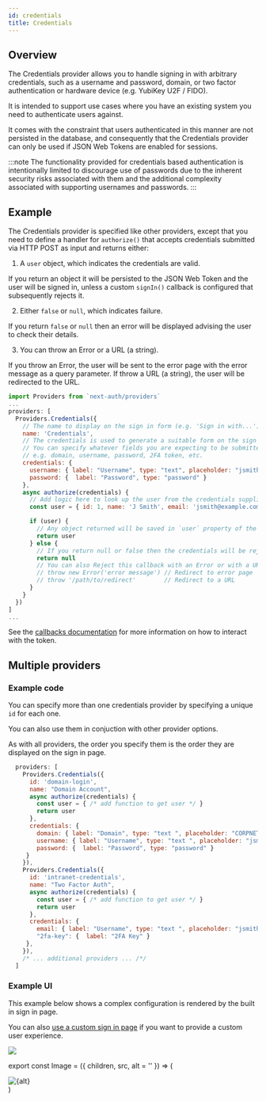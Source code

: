 ```yaml
---
id: credentials
title: Credentials
---
```


## Overview

The Credentials provider allows you to handle signing in with arbitrary credentials, such as a username and password, domain, or two factor authentication or hardware device (e.g. YubiKey U2F / FIDO).

It is intended to support use cases where you have an existing system you need to authenticate users against.

It comes with the constraint that users authenticated in this manner are not persisted in the database, and consequently that the Credentials provider can only be used if JSON Web Tokens are enabled for sessions.

:::note
The functionality provided for credentials based authentication is intentionally limited to discourage use of passwords due to the inherent security risks associated with them and the additional complexity associated with supporting usernames and passwords.
:::

## Example

The Credentials provider is specified like other providers, except that you need to define a handler for `authorize()` that accepts credentials submitted via HTTP POST as input and returns either:

1. A `user` object, which indicates the credentials are valid.

  If you return an object it will be persisted to the JSON Web Token and the user will be signed in, unless a custom `signIn()` callback is configured that subsequently rejects it.

2. Either `false` or `null`, which indicates failure.

  If you return `false` or `null` then an error will be displayed advising the user to check their details.

3. You can throw an Error or a URL (a string).

  If you throw an Error, the user will be sent to the error page with the error message as a query parameter. If throw a URL (a string), the user will be redirected to the URL.

```js title="pages/api/auth/[...nextauth].js"
import Providers from `next-auth/providers`
...
providers: [
  Providers.Credentials({
    // The name to display on the sign in form (e.g. 'Sign in with...')
    name: 'Credentials',
    // The credentials is used to generate a suitable form on the sign in page.
    // You can specify whatever fields you are expecting to be submitted.
    // e.g. domain, username, password, 2FA token, etc.
    credentials: {
      username: { label: "Username", type: "text", placeholder: "jsmith" },
      password: {  label: "Password", type: "password" }
    },
    async authorize(credentials) {
      // Add logic here to look up the user from the credentials supplied
      const user = { id: 1, name: 'J Smith', email: 'jsmith@example.com' }

      if (user) {
        // Any object returned will be saved in `user` property of the JWT
        return user
      } else {
        // If you return null or false then the credentials will be rejected
        return null
        // You can also Reject this callback with an Error or with a URL:
        // throw new Error('error message') // Redirect to error page
        // throw '/path/to/redirect'        // Redirect to a URL
      }
    }
  })
]
...
```

See the [callbacks documentation](/configuration/callbacks) for more information on how to interact with the token.

## Multiple providers

### Example code

You can specify more than one credentials provider by specifying a unique `id` for each one.

You can also use them in conjuction with other provider options.

As with all providers, the order you specify them is the order they are displayed on the sign in page.

```js
  providers: [
    Providers.Credentials({
      id: 'domain-login',
      name: "Domain Account",
      async authorize(credentials) {
        const user = { /* add function to get user */ }
        return user
      },
      credentials: {
        domain: { label: "Domain", type: "text ", placeholder: "CORPNET", value: "CORPNET" },
        username: { label: "Username", type: "text ", placeholder: "jsmith" },
        password: {  label: "Password", type: "password" }
     }
    }),
    Providers.Credentials({
      id: 'intranet-credentials',
      name: "Two Factor Auth",
      async authorize(credentials) {
        const user = { /* add function to get user */ } 
        return user
      },
      credentials: {
        email: { label: "Username", type: "text ", placeholder: "jsmith" },
        "2fa-key": {  label: "2FA Key" }
     },
    }),
    /* ... additional providers ... /*/
  ]
```

### Example UI

This example below shows a complex configuration is rendered by the built in sign in page.

You can also [use a custom sign in page](/configuration/pages#credentials-sign-in) if you want to provide a custom user experience.

<Image src="/img/signin-complex.png"/>

export const Image = ({ children, src, alt = '' }) => ( 
  <div
    style={{
      padding: '0.2rem',
      width: '100%',
      display: 'flex',
      justifyContent: 'center'
    }}>
    <img alt={alt} src={src} />
  </div>
 )
